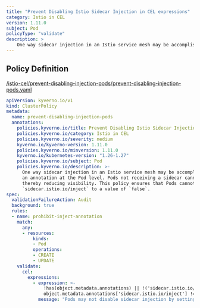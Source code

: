```yaml
---
title: "Prevent Disabling Istio Sidecar Injection in CEL expressions"
category: Istio in CEL
version: 1.11.0
subject: Pod
policyType: "validate"
description: >
    One way sidecar injection in an Istio service mesh may be accomplished is by defining an annotation at the Pod level. Pods not receiving a sidecar cannot participate in the mesh thereby reducing visibility. This policy ensures that Pods cannot set the annotation `sidecar.istio.io/inject` to a value of `false`.
---
```


## Policy Definition
<a href="https://github.com/kyverno/policies/raw/main//istio-cel/prevent-disabling-injection-pods/prevent-disabling-injection-pods.yaml" target="-blank">/istio-cel/prevent-disabling-injection-pods/prevent-disabling-injection-pods.yaml</a>

```yaml
apiVersion: kyverno.io/v1
kind: ClusterPolicy
metadata:
  name: prevent-disabling-injection-pods
  annotations:
    policies.kyverno.io/title: Prevent Disabling Istio Sidecar Injection in CEL expressions
    policies.kyverno.io/category: Istio in CEL 
    policies.kyverno.io/severity: medium
    kyverno.io/kyverno-version: 1.11.0
    policies.kyverno.io/minversion: 1.11.0
    kyverno.io/kubernetes-version: "1.26-1.27"
    policies.kyverno.io/subject: Pod
    policies.kyverno.io/description: >-
      One way sidecar injection in an Istio service mesh may be accomplished is by defining
      an annotation at the Pod level. Pods not receiving a sidecar cannot participate in the mesh
      thereby reducing visibility. This policy ensures that Pods cannot set the annotation
      `sidecar.istio.io/inject` to a value of `false`.
spec:
  validationFailureAction: Audit
  background: true
  rules:
  - name: prohibit-inject-annotation
    match:
      any:
      - resources:
          kinds:
          - Pod
          operations:
          - CREATE
          - UPDATE
    validate:
      cel:
        expressions:
          - expression: >-
              !has(object.metadata.annotations) || !('sidecar.istio.io/inject' in object.metadata.annotations) ||
              object.metadata.annotations['sidecar.istio.io/inject'] != 'false'
            message: "Pods may not disable sidecar injection by setting the annotation sidecar.istio.io/inject to a value of false."


```
